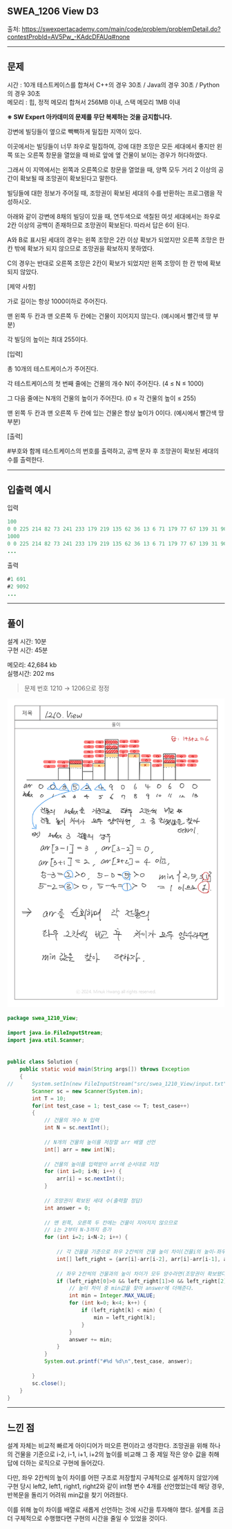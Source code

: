 ## SWEA_1206 View D3

출처: https://swexpertacademy.com/main/code/problem/problemDetail.do?contestProbId=AV5Pw_-KAdcDFAUq#none

---

## 문제
시간 : 10개 테스트케이스를 합쳐서 C++의 경우 30초 / Java의 경우 30초 / Python의 경우 30초  
메모리 : 힙, 정적 메모리 합쳐서 256MB 이내, 스택 메모리 1MB 이내

**※ SW Expert 아카데미의 문제를 무단 복제하는 것을 금지합니다.**  

강변에 빌딩들이 옆으로 빽빽하게 밀집한 지역이 있다.

이곳에서는 빌딩들이 너무 좌우로 밀집하여, 강에 대한 조망은 모든 세대에서 좋지만 왼쪽 또는 오른쪽 창문을 열었을 때 바로 앞에 옆 건물이 보이는 경우가 허다하였다.

그래서 이 지역에서는 왼쪽과 오른쪽으로 창문을 열었을 때, 양쪽 모두 거리 2 이상의 공간이 확보될 때 조망권이 확보된다고 말한다.

빌딩들에 대한 정보가 주어질 때, 조망권이 확보된 세대의 수를 반환하는 프로그램을 작성하시오.
 
아래와 같이 강변에 8채의 빌딩이 있을 때, 연두색으로 색칠된 여섯 세대에서는 좌우로 2칸 이상의 공백이 존재하므로 조망권이 확보된다. 따라서 답은 6이 된다.



A와 B로 표시된 세대의 경우는 왼쪽 조망은 2칸 이상 확보가 되었지만 오른쪽 조망은 한 칸 밖에 확보가 되지 않으므로 조망권을 확보하지 못하였다.

C의 경우는 반대로 오른쪽 조망은 2칸이 확보가 되었지만 왼쪽 조망이 한 칸 밖에 확보되지 않았다.
 
[제약 사항]

가로 길이는 항상 1000이하로 주어진다.

맨 왼쪽 두 칸과 맨 오른쪽 두 칸에는 건물이 지어지지 않는다. (예시에서 빨간색 땅 부분)

각 빌딩의 높이는 최대 255이다.
 
[입력]

총 10개의 테스트케이스가 주어진다.

각 테스트케이스의 첫 번째 줄에는 건물의 개수 N이 주어진다. (4 ≤ N ≤ 1000)

그 다음 줄에는 N개의 건물의 높이가 주어진다. (0 ≤ 각 건물의 높이 ≤ 255)

맨 왼쪽 두 칸과 맨 오른쪽 두 칸에 있는 건물은 항상 높이가 0이다. (예시에서 빨간색 땅 부분)
 
[출력]

#부호와 함께 테스트케이스의 번호를 출력하고, 공백 문자 후 조망권이 확보된 세대의 수를 출력한다.

---

## 입출력 예시

입력
```java
100
0 0 225 214 82 73 241 233 179 219 135 62 36 13 6 71 179 77 67 139 31 90 9 37 ...
1000
0 0 225 214 82 73 241 233 179 219 135 62 36 13 6 71 179 77 67 139 31 90 9 37 ...
...
```
 
 출력
 ```java
#1 691
#2 9092
...
 ```


---

## 풀이

설계 시간: 10분  
구현 시간: 45분


메모리: 42,684 kb  
실행시간: 202 ms  


> 문제 번호 1210 &rightarrow; 1206으로 정정
<img src="./img/SWEA_1210.jpg">



```java
package swea_1210_View;

import java.io.FileInputStream;
import java.util.Scanner;


public class Solution {
	public static void main(String args[]) throws Exception
	{
//		System.setIn(new FileInputStream("src/swea_1210_View/input.txt"));
		Scanner sc = new Scanner(System.in);
		int T = 10;
		for(int test_case = 1; test_case <= T; test_case++)
		{
			// 건물의 개수 N 입력
			int N = sc.nextInt();
			
			// N개의 건물의 높이를 저장할 arr 배열 선언
			int[] arr = new int[N];
			
			// 건물의 높이를 입력받아 arr에 순서대로 저장
			for (int i=0; i<N; i++) {
				arr[i] = sc.nextInt();
			}
			
			// 조망권이 확보된 세대 수(출력할 정답)
			int answer = 0;
			
			// 맨 왼쪽, 오른쪽 두 칸에는 건물이 지어지지 않으므로
			// i는 2부터 N-3까지 증가
			for (int i=2; i<N-2; i++) {
				
				// 각 건물을 기준으로 좌우 2칸씩의 건물 높이 차이(건물i의 높이-좌우 2칸 건물의 높이)를 배열로 저장
				int[] left_right = {arr[i]-arr[i-2], arr[i]-arr[i-1], arr[i]-arr[i+1], arr[i]-arr[i+2]};
				
				// 좌우 2칸씩의 건물과의 높이 차이가 모두 양수라면(조망권이 확보됐다면)
				if (left_right[0]>0 && left_right[1]>0 && left_right[2]>0 && left_right[3]>0) {
					// 높이 차이 중 min값을 찾아 answer에 더해준다.
					int min = Integer.MAX_VALUE;
					for (int k=0; k<4; k++) {
						if (left_right[k] < min) {
							min = left_right[k];
						}		
					}
					answer += min;
				}	
			}
			System.out.printf("#%d %d\n",test_case, answer);	

		}
		sc.close();
	}
}

```

---

## 느낀 점


설계 자체는 비교적 빠르게 아이디어가 떠오른 편이라고 생각한다. 조망권을 위해 하나의 건물을 기준으로 i-2, i-1, i+1, i+2의 높이를 비교해 그 중 제일 작은 양수 값을 취해 답에 더하는 로직으로 구현에 들어갔다.  

다만, 좌우 2칸씩의 높이 차이를 어떤 구조로 저장할지 구체적으로 설계하지 않았기에 구현 당시 left2, left1, right1, right2와 같이 int형 변수 4개를 선언했었는데 해당 경우, 반복문을 돌리기 어려워 min값을 찾기 어려웠다.  

이를 위해 높이 차이를 배열로 새롭게 선언하는 것에 시간을 투자해야 했다. 설계를 조금 더 구체적으로 수행했다면 구현의 시간을 줄일 수 있었을 것이다.